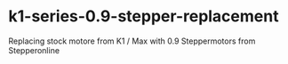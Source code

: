 # k1-series-0.9-stepper-replacement
Replacing stock motore from K1 / Max with 0.9 Steppermotors from Stepperonline
